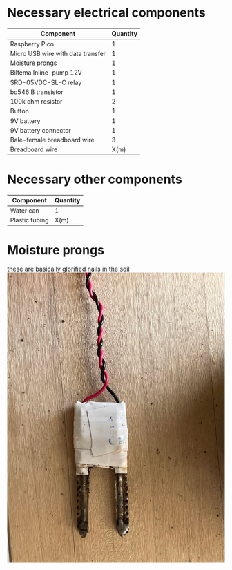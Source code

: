 Necessary electrical components
=====================================

| Component                            | Quantity |
|--------------------------------------|----------|
| Raspberry Pico                       | 1        |
| Micro USB wire with data transfer    | 1        |
| Moisture prongs                      | 1        |  (check moisture_prongs.png)
| Biltema Inline-pump 12V              | 1        |
| SRD-05VDC-SL-C relay                 | 1        |
| bc546 B transistor                   | 1        |
| 100k ohm resistor                    | 2        |
| Button                               | 1        |
| 9V battery                           | 1        |
| 9V battery connector                 | 1        |
| Bale-female breadboard wire          | 3        |
| Breadboard wire                      | X(m)     |

Necessary other components
=====================================

| Component                            | Quantity |
|--------------------------------------|----------|
| Water can                            | 1        |
| Plastic tubing                       | X(m)     |  (make sure they fit pump output)

# Moisture prongs  
these are basically glorified nails in the soil  
![moisture_prongs](moisture_prongs.jpg)